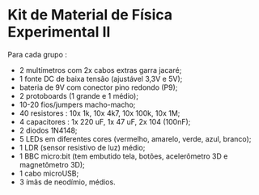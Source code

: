 # Kit de Material de Física Experimental II

Para cada grupo :
- 2 multímetros com 2x cabos extras garra jacaré;
- 1 fonte DC de baixa tensão (ajustável 3,3V e 5V);
- bateria de 9V com conector pino redondo (P9);
- 2 protoboards (1 grande e 1 médio);
- 10-20 fios/jumpers macho-macho;
- 40 resistores : 10x 1k, 10x 4k7, 10x 100k, 10x 1M;
- 4 capacitores : 1x 220 uF, 1x 47 uF, 2x 104 (100nF);
- 2 diodos 1N4148;
- 5 LEDs em diferentes cores (vermelho, amarelo, verde, azul, branco);
- 1 LDR (sensor resistivo de luz) médio;
- 1 BBC micro:bit (tem embutido tela, botões, acelerômetro 3D e magnetômetro 3D);
- 1 cabo microUSB;
- 3 ímãs de neodímio, médios.
